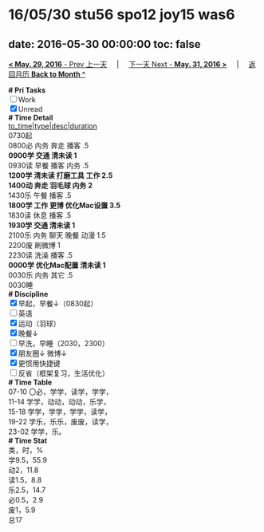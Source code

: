 # 16/05/30 stu56 spo12 joy15 was6

date: 2016-05-30 00:00:00
toc: false
---
[**< May. 29, 2016** - Prev 上一天](/lifelogs/2016/05/d29.html) &nbsp; &nbsp; | &nbsp; &nbsp; [下一天 Next - **May. 31, 2016 >**](/lifelogs/2016/05/d31.html) &nbsp; &nbsp; |  &nbsp; &nbsp; [返回月历 **Back to Month ^**](/lifelogs/2016/05/index.html)
<br/><div><b># Pri Tasks</b></div><div><input type="checkbox"/>Work</div><div><input checked="true" type="checkbox"/>Unread</div><div><b># Time Detail</b></div><div><u>to_time|type|desc|duration</u></div><div>0730起</div><div>0800必 内务 奔走 播客 .5</div><div><b>0900学 交通 清未读 1</b></div><div>0930读 早餐 播客 内务 .5</div><div><b>1200学 清未读 打磨工具 工作 2.5</b></div><div><b>1400动 奔走 羽毛球 内务 2</b></div><div>1430乐 午餐 播客 .5</div><div><b>1800学 工作 更博 优化Mac设置 3.5</b></div><div>1830读 休息 播客 .5</div><div><b>1930学 交通 清未读 1</b></div><div>2100乐 内务 聊天 晚餐 动漫 1.5</div><div>2200废 刷微博 1</div><div>2230读 洗澡 播客 .5</div><div><b>0000学 优化Mac配置 清未读 1</b></div><div>0030乐 内务 其它 .5</div><div>0030睡</div><div><b># Discipline</b></div><div><input checked="true" type="checkbox"/>早起，早餐↓（0830起）</div><div><input type="checkbox"/>英语</div><div><input checked="true" type="checkbox"/>运动（羽球）</div><div><input checked="true" type="checkbox"/>晚餐↓</div><div><input type="checkbox"/>早洗，早睡（2030，2300）</div><div><b><input checked="true" type="checkbox"/></b>朋友圈↓ 微博↓</div><div><input checked="true" type="checkbox"/>更惯用快捷键</div><div><input type="checkbox"/>反省（框架复习，生活优化）</div><div><b># Time Table</b></div><div>07-10 〇必，学学，读学，学学，</div><div>11-14 学学，动动，动动，乐学，</div><div>15-18 学学，学学，学学，读学，</div><div>19-22 学乐，乐乐，废废，读学，</div><div>23-02 学学，乐。</div><div><b># Time Stat</b></div><div>类，时，%</div><div>学9.5，55.9</div><div>动2，11.8</div><div>读1.5，8.8</div><div>乐2.5，14.7</div><div>必0.5，2.9</div><div>废1，5.9</div><div>总17</div>
